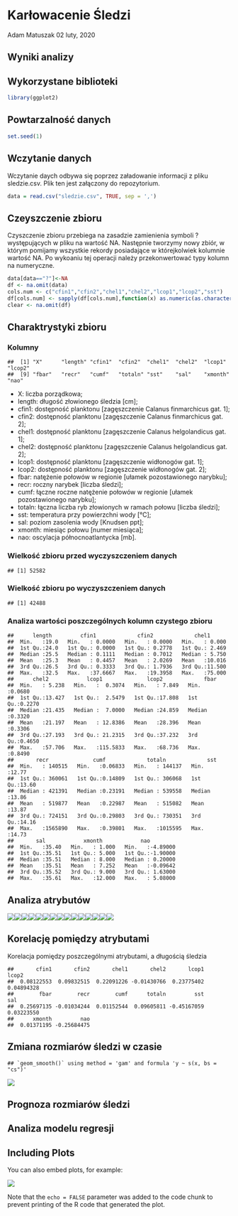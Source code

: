 Karłowacenie Śledzi
================
Adam Matuszak
02 luty, 2020

## Wyniki analizy

## Wykorzystane biblioteki

``` r
library(ggplot2)
```

## Powtarzalność danych

``` r
set.seed(1)
```

## Wczytanie danych

Wczytanie daych odbywa się poprzez załadowanie informacji z pliku
sledzie.csv. Plik ten jest załączony do repozytorium.

``` r
data = read.csv("sledzie.csv", TRUE, sep = ',')
```

## Czeyszczenie zbioru

Czyszczenie zbioru przebiega na zasadzie zamienienia symboli ?
występujących w pliku na wartość NA. Następnie tworzymy nowy zbiór, w
którym pomijamy wszystkie rekordy posiadające w którejkolwiek kolumnie
wartość NA. Po wykoaniu tej operacji należy przekonwertować typy kolumn
na numeryczne.

``` r
data[data=="?"]<-NA
df <- na.omit(data)
cols.num <- c("cfin1","cfin2","chel1","chel2","lcop1","lcop2","sst")
df[cols.num] <- sapply(df[cols.num],function(x) as.numeric(as.character(x)))
clear <- na.omit(df)
```

## Charaktrystyki zbioru

### Kolumny

    ##  [1] "X"      "length" "cfin1"  "cfin2"  "chel1"  "chel2"  "lcop1"  "lcop2" 
    ##  [9] "fbar"   "recr"   "cumf"   "totaln" "sst"    "sal"    "xmonth" "nao"

  - X: liczba porządkowa;
  - length: długość złowionego śledzia \[cm\];
  - cfin1: dostępność planktonu \[zagęszczenie Calanus finmarchicus gat.
    1\];
  - cfin2: dostępność planktonu \[zagęszczenie Calanus finmarchicus gat.
    2\];
  - chel1: dostępność planktonu \[zagęszczenie Calanus helgolandicus
    gat. 1\];
  - chel2: dostępność planktonu \[zagęszczenie Calanus helgolandicus
    gat. 2\];
  - lcop1: dostępność planktonu \[zagęszczenie widłonogów gat. 1\];
  - lcop2: dostępność planktonu \[zagęszczenie widłonogów gat. 2\];
  - fbar: natężenie połowów w regionie \[ułamek pozostawionego
    narybku\];
  - recr: roczny narybek \[liczba śledzi\];
  - cumf: łączne roczne natężenie połowów w regionie \[ułamek
    pozostawionego narybku\];
  - totaln: łączna liczba ryb złowionych w ramach połowu \[liczba
    śledzi\];
  - sst: temperatura przy powierzchni wody \[°C\];
  - sal: poziom zasolenia wody \[Knudsen ppt\];
  - xmonth: miesiąc połowu \[numer miesiąca\];
  - nao: oscylacja północnoatlantycka \[mb\].

### Wielkość zbioru przed wyczyszczeniem danych

    ## [1] 52582

### Wielkość zbioru po wyczyszczeniem danych

    ## [1] 42488

### Analiza wartości poszczególnych kolumn czystego zbioru

    ##      length         cfin1             cfin2             chel1       
    ##  Min.   :19.0   Min.   : 0.0000   Min.   : 0.0000   Min.   : 0.000  
    ##  1st Qu.:24.0   1st Qu.: 0.0000   1st Qu.: 0.2778   1st Qu.: 2.469  
    ##  Median :25.5   Median : 0.1111   Median : 0.7012   Median : 5.750  
    ##  Mean   :25.3   Mean   : 0.4457   Mean   : 2.0269   Mean   :10.016  
    ##  3rd Qu.:26.5   3rd Qu.: 0.3333   3rd Qu.: 1.7936   3rd Qu.:11.500  
    ##  Max.   :32.5   Max.   :37.6667   Max.   :19.3958   Max.   :75.000  
    ##      chel2            lcop1              lcop2             fbar       
    ##  Min.   : 5.238   Min.   :  0.3074   Min.   : 7.849   Min.   :0.0680  
    ##  1st Qu.:13.427   1st Qu.:  2.5479   1st Qu.:17.808   1st Qu.:0.2270  
    ##  Median :21.435   Median :  7.0000   Median :24.859   Median :0.3320  
    ##  Mean   :21.197   Mean   : 12.8386   Mean   :28.396   Mean   :0.3306  
    ##  3rd Qu.:27.193   3rd Qu.: 21.2315   3rd Qu.:37.232   3rd Qu.:0.4650  
    ##  Max.   :57.706   Max.   :115.5833   Max.   :68.736   Max.   :0.8490  
    ##       recr              cumf             totaln             sst       
    ##  Min.   : 140515   Min.   :0.06833   Min.   : 144137   Min.   :12.77  
    ##  1st Qu.: 360061   1st Qu.:0.14809   1st Qu.: 306068   1st Qu.:13.60  
    ##  Median : 421391   Median :0.23191   Median : 539558   Median :13.86  
    ##  Mean   : 519877   Mean   :0.22987   Mean   : 515082   Mean   :13.87  
    ##  3rd Qu.: 724151   3rd Qu.:0.29803   3rd Qu.: 730351   3rd Qu.:14.16  
    ##  Max.   :1565890   Max.   :0.39801   Max.   :1015595   Max.   :14.73  
    ##       sal            xmonth            nao          
    ##  Min.   :35.40   Min.   : 1.000   Min.   :-4.89000  
    ##  1st Qu.:35.51   1st Qu.: 5.000   1st Qu.:-1.90000  
    ##  Median :35.51   Median : 8.000   Median : 0.20000  
    ##  Mean   :35.51   Mean   : 7.252   Mean   :-0.09642  
    ##  3rd Qu.:35.52   3rd Qu.: 9.000   3rd Qu.: 1.63000  
    ##  Max.   :35.61   Max.   :12.000   Max.   : 5.08000

## Analiza atrybutów

![](raport_files/figure-gfm/unnamed-chunk-9-1.png)<!-- -->![](raport_files/figure-gfm/unnamed-chunk-9-2.png)<!-- -->![](raport_files/figure-gfm/unnamed-chunk-9-3.png)<!-- -->![](raport_files/figure-gfm/unnamed-chunk-9-4.png)<!-- -->![](raport_files/figure-gfm/unnamed-chunk-9-5.png)<!-- -->![](raport_files/figure-gfm/unnamed-chunk-9-6.png)<!-- -->![](raport_files/figure-gfm/unnamed-chunk-9-7.png)<!-- -->![](raport_files/figure-gfm/unnamed-chunk-9-8.png)<!-- -->![](raport_files/figure-gfm/unnamed-chunk-9-9.png)<!-- -->![](raport_files/figure-gfm/unnamed-chunk-9-10.png)<!-- -->![](raport_files/figure-gfm/unnamed-chunk-9-11.png)<!-- -->![](raport_files/figure-gfm/unnamed-chunk-9-12.png)<!-- -->![](raport_files/figure-gfm/unnamed-chunk-9-13.png)<!-- -->![](raport_files/figure-gfm/unnamed-chunk-9-14.png)<!-- -->![](raport_files/figure-gfm/unnamed-chunk-9-15.png)<!-- -->

## Korelację pomiędzy atrybutami

Korelacja pomiędzy poszczególnymi atrybutami, a długością śledzia

    ##       cfin1       cfin2       chel1       chel2       lcop1       lcop2 
    ##  0.08122553  0.09832515  0.22091226 -0.01430766  0.23775402  0.04894328 
    ##        fbar        recr        cumf      totaln         sst         sal 
    ##  0.25697135 -0.01034244  0.01152544  0.09605811 -0.45167059  0.03223550 
    ##      xmonth         nao 
    ##  0.01371195 -0.25684475

## Zmiana rozmiarów śledzi w czasie

    ## `geom_smooth()` using method = 'gam' and formula 'y ~ s(x, bs = "cs")'

![](raport_files/figure-gfm/unnamed-chunk-11-1.png)<!-- -->

## Prognoza rozmiarów śledzi

## Analiza modelu regresji

## Including Plots

You can also embed plots, for example:

![](raport_files/figure-gfm/pressure-1.png)<!-- -->

Note that the `echo = FALSE` parameter was added to the code chunk to
prevent printing of the R code that generated the plot.
